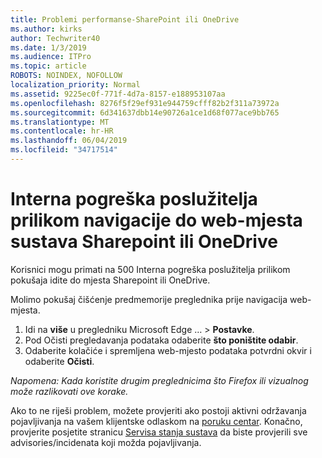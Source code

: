 ```yaml
---
title: Problemi performanse-SharePoint ili OneDrive
ms.author: kirks
author: Techwriter40
ms.date: 1/3/2019
ms.audience: ITPro
ms.topic: article
ROBOTS: NOINDEX, NOFOLLOW
localization_priority: Normal
ms.assetid: 9225ec0f-771f-4d7a-8157-e188953107aa
ms.openlocfilehash: 8276f5f29ef931e944759cfff82b2f311a73972a
ms.sourcegitcommit: 6d341637dbb14e90726a1ce1d68f077ace9bb765
ms.translationtype: MT
ms.contentlocale: hr-HR
ms.lasthandoff: 06/04/2019
ms.locfileid: "34717514"
---
```

# <a name="internal-server-error-when-navigating-to-sharepoint-or-onedrive-sites"></a>Interna pogreška poslužitelja prilikom navigacije do web-mjesta sustava Sharepoint ili OneDrive

<p><span style="mso-bidi-font-family: Calibri; mso-bidi-theme-font: minor-latin;">Korisnici mogu primati na 500 Interna pogreška poslužitelja prilikom pokušaja idite do mjesta Sharepoint ili OneDrive.</span></p> <p><span style="mso-bidi-font-family: Calibri; mso-bidi-theme-font: minor-latin;">Molimo pokušaj čišćenje predmemorije preglednika prije navigacija web-mjesta.</span></p> <ol> <li><span style="mso-bidi-font-family: Calibri; mso-bidi-theme-font: minor-latin;">Idi na <strong>više</strong> u pregledniku Microsoft Edge &hellip; &gt; <strong>Postavke</strong>.</span></li> <li><span style="mso-bidi-font-family: Calibri; mso-bidi-theme-font: minor-latin;">Pod Očisti pregledavanja podataka odaberite <strong>što poništite odabir</strong>.</span></li> <li><span style="mso-bidi-font-family: Calibri; mso-bidi-theme-font: minor-latin;">Odaberite kolačiće i spremljena web-mjesto podataka potvrdni okvir i odaberite <strong>Očisti</strong>.</span></li> </ol> <p><em style="mso-bidi-font-style: normal;"><span style="mso-bidi-font-family: Calibri; mso-bidi-theme-font: minor-latin;">Napomena: Kada koristite drugim preglednicima što Firefox ili vizualnog može razlikovati ove korake.</span></em></p> <p><span style="mso-bidi-font-family: Calibri; mso-bidi-theme-font: minor-latin;">Ako to ne riješi problem, možete provjeriti ako postoji aktivni održavanja pojavljivanja na vašem klijentske odlaskom na <a href="https://portal.office.com/adminportal/home#/MessageCenter">poruku centar</a>. Konačno, provjerite posjetite stranicu <a href="https://portal.office.com/adminportal/home#/servicehealth">Servisa stanja sustava</a> da biste provjerili sve advisories/incidenata koji možda pojavljivanja.</span></p>

